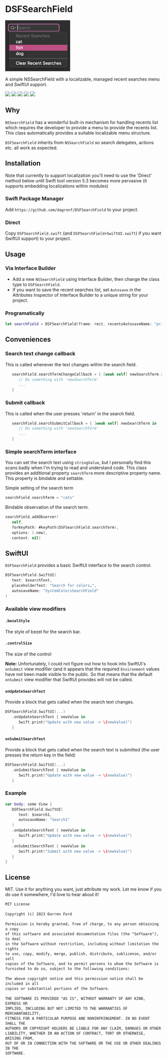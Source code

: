 # DSFSearchField

![](https://github.com/dagronf/dagronf.github.io/blob/master/art/projects/DSFSearchField/screenshot.png?raw=true)

A simple NSSearchField with a localizable, managed recent searches menu and SwiftUI support.

![](https://img.shields.io/github/v/tag/dagronf/DSFSearchField) ![](https://img.shields.io/badge/macOS-10.13+-red) ![](https://img.shields.io/badge/Swift-5.4-orange.svg)
![](https://img.shields.io/badge/License-MIT-lightgrey) [![](https://img.shields.io/badge/spm-compatible-brightgreen.svg?style=flat)](https://swift.org/package-manager)

## Why

`NSSearchField` has a wonderful built-in mechanism for handling recents list which requires the developer to provide a menu to provide the recents list.  This class automatically provides a suitable localizable menu structure.

`DSFSearchField` inherits from `NSSearchField` so search delegates, actions etc. all work as expected.

## Installation

Note that currently to support localization you'll need to use the 'Direct' method below until Swift tool version 5.3 becomes more pervasive (it supports embedding localizations within modules)

### Swift Package Manager

Add `https://github.com/dagronf/DSFSearchField` to your project.

### Direct

Copy `DSFSearchField.swift` (and `DSFSearchField+SwiftUI.swift`) if you want SwiftUI support) to your project.

## Usage

### Via Interface Builder

* Add a new `NSSearchField` using Interface Builder, then change the class type to `DSFSearchField`.
* If you want to save the recent searches list, set `Autosave` in the Attributes Inspector of Interface Builder to a unique string for your project.

### Programatically

```swift
let searchField = DSFSearchField(frame: rect, recentsAutosaveName: "primary-search")
```

## Conveniences

### Search text change callback

This is called whenever the text changes within the search field.

```swift
   searchField.searchTermChangeCallback = { [weak self] newSearchTerm in
      // Do something with 'newSearchTerm'
      ...
   }
```

### Submit callback

This is called when the user presses 'return' in the search field.

```swift
   searchField.searchSubmitCallback = { [weak self] newSearchTerm in
      // Do something with 'newSearchTerm'
      ...
   }
```

### Simple searchTerm interface

You can set the search text using `stringValue`, but I personally find this scans badly when I'm trying to read and understand code. This class provides an additional property `searchTerm` more descriptive property name. This property is bindable and settable.

Simple setting of the search term

```swift
searchField.searchTerm = "cats"
```

Bindable observation of the search term.

```swift
searchField.addObserver(
   self, 
   forKeyPath: #keyPath(DSFSearchField.searchTerm), 
   options: [.new], 
   context: nil)
```

## SwiftUI

`DSFSearchField` provides a basic SwiftUI interface to the search control.

```swift
DSFSearchField.SwiftUI(
   text: $searchText, 
   placeholderText: "Search for colors…",
   autosaveName: "SystemColorsSearchField"
)
```

### Available view modifiers

#### `.bezelStyle`

The style of bezel for the search bar.

#### `.controlSize`

The size of the control

**Note:** Unfortunately, I could not figure out how to hook into SwiftUI's `onSubmit` view modifier (and it appears that
the required `Environment` values have not been made visible to the public. So that means that the default `onSubmit`
view modifier that SwiftUI provides will not be called.

#### `onUpdateSearchText`

Provide a block that gets called when the search text changes.

```swift
DSFSearchField.SwiftUI(...)
   .onUpdateSearchText { newValue in
      Swift.print("Update with new value -> \(newValue)")
   }
```

#### `onSubmitSearchText`

Provide a block that gets called when the search text is submitted (the user presses the return key in the field)

```swift
DSFSearchField.SwiftUI(...)
   .onSubmitSearchText { newValue in
      Swift.print("Update with new value -> \(newValue)")
   }
```

### Example

```swift
var body: some View {
   DSFSearchField.SwiftUI(
      text: $search1,
      autosaveName: "Search1"
   )
   .onUpdateSearchText { newValue in
      Swift.print("Update with new value -> \(newValue)")
   }
   .onSubmitSearchText { newValue in
      Swift.print("Submit with new value -> \(newValue)")
   }
}
```

## License

MIT. Use it for anything you want, just attribute my work. Let me know if you do use it somewhere, I'd love to hear about it!

```
MIT License

Copyright (c) 2023 Darren Ford

Permission is hereby granted, free of charge, to any person obtaining a copy
of this software and associated documentation files (the "Software"), to deal
in the Software without restriction, including without limitation the rights
to use, copy, modify, merge, publish, distribute, sublicense, and/or sell
copies of the Software, and to permit persons to whom the Software is
furnished to do so, subject to the following conditions:

The above copyright notice and this permission notice shall be included in all
copies or substantial portions of the Software.

THE SOFTWARE IS PROVIDED "AS IS", WITHOUT WARRANTY OF ANY KIND, EXPRESS OR
IMPLIED, INCLUDING BUT NOT LIMITED TO THE WARRANTIES OF MERCHANTABILITY,
FITNESS FOR A PARTICULAR PURPOSE AND NONINFRINGEMENT. IN NO EVENT SHALL THE
AUTHORS OR COPYRIGHT HOLDERS BE LIABLE FOR ANY CLAIM, DAMAGES OR OTHER
LIABILITY, WHETHER IN AN ACTION OF CONTRACT, TORT OR OTHERWISE, ARISING FROM,
OUT OF OR IN CONNECTION WITH THE SOFTWARE OR THE USE OR OTHER DEALINGS IN THE
SOFTWARE.
```
